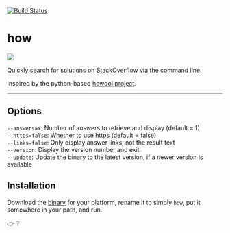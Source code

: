[![Build Status](https://travis-ci.org/BrettBukowski/how.png)](https://travis-ci.org/BrettBukowski/how)

# how

![](https://dl.dropboxusercontent.com/u/302368/github/gopher.png)

Quickly search for solutions on StackOverflow via the command line.

Inspired by the python-based [howdoi project](https://github.com/gleitz/howdoi).

*****

## Options

`--answers=x`: Number of answers to retrieve and display (default = 1)  
`--https=false`: Whether to use https (default = false)  
`--links=false`: Only display answer links, not the result text  
`--version`: Display the version number and exit  
`--update`: Update the binary to the latest version, if a newer version is available

## Installation

Download the [binary](https://github.com/BrettBukowski/how/releases/latest) for your platform, rename it to simply `how`, put it somewhere in your path, and run.

:point_right: :grey_question:
